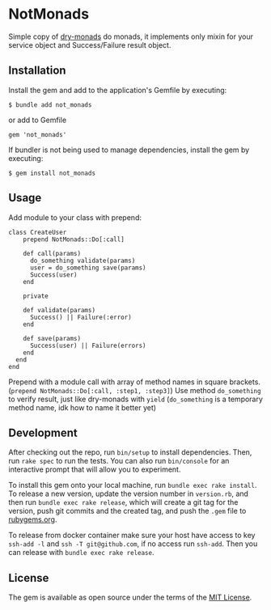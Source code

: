 # NotMonads

Simple copy of [dry-monads](https://github.com/dry-rb/dry-monads) do monads, it implements only mixin for your service object and Success/Failure result object.

## Installation

Install the gem and add to the application's Gemfile by executing:

    $ bundle add not_monads

or add to Gemfile

    gem 'not_monads'

If bundler is not being used to manage dependencies, install the gem by executing:

    $ gem install not_monads

## Usage

Add module to your class with prepend:

```
class CreateUser
    prepend NotMonads::Do[:call]

    def call(params)
      do_something validate(params)
      user = do_something save(params)
      Success(user)
    end

    private

    def validate(params)
      Success() || Failure(:error)
    end

    def save(params)
      Success(user) || Failure(errors)
    end
  end
end
```

Prepend with a module call with array of method names in square brackets. (`prepend NotMonads::Do[:call, :step1, :step3]`) Use method `do_something` to verify result, just like dry-monads with `yield` (`do_something` is a temporary method name, idk how to name it better yet)


## Development

After checking out the repo, run `bin/setup` to install dependencies. Then, run `rake spec` to run the tests. You can also run `bin/console` for an interactive prompt that will allow you to experiment.

To install this gem onto your local machine, run `bundle exec rake install`. To release a new version, update the version number in `version.rb`, and then run `bundle exec rake release`, which will create a git tag for the version, push git commits and the created tag, and push the `.gem` file to [rubygems.org](https://rubygems.org).

To release from docker container make sure your host have access to key `ssh-add -l` and `ssh -T git@github.com`, if no access run `ssh-add`. Then you can release with `bundle exec rake release`.

## License

The gem is available as open source under the terms of the [MIT License](https://opensource.org/licenses/MIT).
